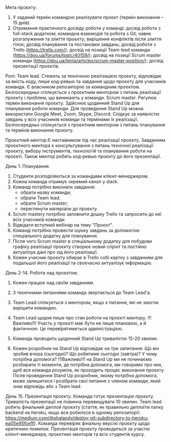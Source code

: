 Мета проєкту:

1. У заданий термін командою реалізувати проєкт (термін виконання – 15 днів).
2. Отримання практичного досвіду роботи у команді: досвід роботи з full-stack додатком; командна
   взаємодія та робота з Git; навик розгалуження та злиття проєкту; вирішення конфліктів після
   злиття гілок; досвід планування та постановки завдань; досвід роботи з Trello
   (https://trello.com/); досвід на позиції Team lead команди (https://dou.ua/forums/topic/40159/);
   досвід на позиції Scrum master команди (https://dou.ua/lenta/articles/scrum-master-position/);
   досвід презентації проєктів.

Ролі: Team lead. Стежить за технічною реалізацією проєкту, відповідає за якість коду, пише код-ревью
та завдання щодо проєкту для учасників команди. Є власником репозиторію за командним проєктом.
Безпосередньо спілкується з проєктним ментором з питань реалізації проєкту і проблем, що виникають у
команди. Scrum master. Регулює термін виконання проєкту. Здійснює щоденний Stand Up для планування
роботи команди. Для проведення Stand Up можна використати Google Meet, Zoom, Skype, Discord. Слідкує
за наявністю завдань у всіх учасників команди та термінами їх реалізації. Безпосередньо спілкується
з проєктним ментором з питань планування та термінів виконання проєкту.

Проєктний ментор.Є наставником під час реалізації проєкту. Завданням проєктного ментора є
консультування з питань технічної реалізації проєкту, вибору інструментів, технологій та планування
роботи на проєкті. Також ментор робить код-ревью проєкту до його презентації.

День 1. Планування.

1. Студенти розподіляються за командами клієнт-менеджером.
2. Кожна команда отримує окремий канал у slack.
3. Команді потрібно виконати завдання:
   - обрати назву команди;
   - обрати Team lead;
   - обрати Scrum master;
   - переглянути матеріали до проєкту.
4. Scrum masterу потрібно заповнити дошку Trello та запросити до неї всіх учасників команди
5. Відвідати вступний вебінар на тему "Проєкт".
6. Команді потрібно провести оцінку завдань за допомогою спеціального додатку для планування.
7. Після чого Scrum master в спеціальному додатку для побудови графіку реалізації проєкту створює
   новий спрінт та постійно актуалізує дані про хід його реалізації.
8. Кожен учасник проєкту обирає в Trello собі картку з завданням для подальшої його реалізації та
   своєчасно актуалізує інформацію.

День 2-14. Робота над проєктом.

1. Кожен працює над своїм завданням.
2. З технічними питаннями команда звертається до Team Lead'а.
3. Team Lead спілкується з ментором, якщо є питання, які не змогли вирішити командно.
4. Team Lead щодня пише про стан роботи на проєкті ментору. !!!Важливо!!! Участь у проєкті має бути
   не лише плановою, а й фактичною. Це перевірятиметься адміністрацією.

5. Команда проводить щоденний Stand Up тривалістю 15-20 хвилин.
6. Кожен розробник на Stand Up відповідає на три запитання: Що він зробив вчора (сьогодні)? Що
   робитиме сьогодні (завтра)? У чому потрібна допомога? !!!Важливо!!! на Stand Up ми не починаємо
   розбирати ті моменти, де потрібна допомога, ми говоримо про них, щоб вся команда розуміла, як
   проходить процес виконання проєкту. Після проведення Stand Up розробник, якому потрібна допомога,
   може залишитися і розібрати свої питання з членом команди, який знає відповідь або з Team lead.

День 15. Презентація проєкту. Команда готує презентацію проєкту. Тривалість презентації не повинна
перевищувати 10 хвилин. Team lead робить фінальний деплой проєкту (стаття, як правильно деплоїти
папку backend на heroku, якщо все робилося в одному репозиторії:
https://medium.com/@shalandy/deploy-git-subdirectory-to-heroku-ea05e95fce1f). Команда перевіряє
фінальну версію проєкту щодо критичних помилок. Презентація проєкту проводиться за участю
клієнт-менеджера, проєктних менторів та всіх студентів курсу.
